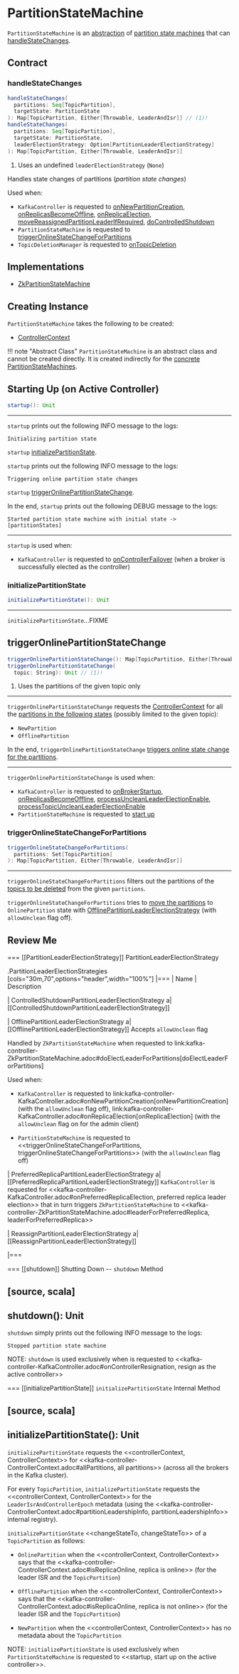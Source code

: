 # PartitionStateMachine

`PartitionStateMachine` is an [abstraction](#contract) of [partition state machines](#implementations) that can [handleStateChanges](#handleStateChanges).

## Contract

### <span id="handleStateChanges"> handleStateChanges

```scala
handleStateChanges(
  partitions: Seq[TopicPartition],
  targetState: PartitionState
): Map[TopicPartition, Either[Throwable, LeaderAndIsr]] // (1)!
handleStateChanges(
  partitions: Seq[TopicPartition],
  targetState: PartitionState,
  leaderElectionStrategy: Option[PartitionLeaderElectionStrategy]
): Map[TopicPartition, Either[Throwable, LeaderAndIsr]]
```

1. Uses an undefined `leaderElectionStrategy` (`None`)

Handles state changes of partitions (_partition state changes_)

Used when:

* `KafkaController` is requested to [onNewPartitionCreation](KafkaController.md#onNewPartitionCreation), [onReplicasBecomeOffline](KafkaController.md#onReplicasBecomeOffline), [onReplicaElection](KafkaController.md#onReplicaElection), [moveReassignedPartitionLeaderIfRequired](KafkaController.md#moveReassignedPartitionLeaderIfRequired), [doControlledShutdown](KafkaController.md#doControlledShutdown)
* `PartitionStateMachine` is requested to [triggerOnlineStateChangeForPartitions](#triggerOnlineStateChangeForPartitions)
* `TopicDeletionManager` is requested to [onTopicDeletion](TopicDeletionManager.md#onTopicDeletion)

## Implementations

* [ZkPartitionStateMachine](ZkPartitionStateMachine.md)

## Creating Instance

`PartitionStateMachine` takes the following to be created:

* <span id="controllerContext"> [ControllerContext](ControllerContext.md)

!!! note "Abstract Class"
    `PartitionStateMachine` is an abstract class and cannot be created directly. It is created indirectly for the [concrete PartitionStateMachines](#implementations).

## <span id="startup"> Starting Up (on Active Controller)

```scala
startup(): Unit
```

---

`startup` prints out the following INFO message to the logs:

```text
Initializing partition state
```

`startup` [initializePartitionState](#initializePartitionState).

`startup` prints out the following INFO message to the logs:

```text
Triggering online partition state changes
```

`startup` [triggerOnlinePartitionStateChange](#triggerOnlinePartitionStateChange).

In the end, `startup` prints out the following DEBUG message to the logs:

```text
Started partition state machine with initial state -> [partitionStates]
```

---

`startup` is used when:

* `KafkaController` is requested to [onControllerFailover](KafkaController.md#onControllerFailover) (when a broker is successfully elected as the controller)

### <span id="initializePartitionState"> initializePartitionState

```scala
initializePartitionState(): Unit
```

---

`initializePartitionState`...FIXME

## <span id="triggerOnlinePartitionStateChange"> triggerOnlinePartitionStateChange

```scala
triggerOnlinePartitionStateChange(): Map[TopicPartition, Either[Throwable, LeaderAndIsr]]
triggerOnlinePartitionStateChange(
  topic: String): Unit // (1)!
```

1. Uses the partitions of the given topic only

---

`triggerOnlinePartitionStateChange` requests the [ControllerContext](#controllerContext) for all the [partitions in the following states](ControllerContext.md#partitionsInStates) (possibly limited to the given topic):

* `NewPartition`
* `OfflinePartition`

In the end, `triggerOnlinePartitionStateChange` [triggers online state change for the partitions](#triggerOnlineStateChangeForPartitions).

---

`triggerOnlinePartitionStateChange` is used when:

* `KafkaController` is requested to [onBrokerStartup](KafkaController.md#onBrokerStartup), [onReplicasBecomeOffline](KafkaController.md#onReplicasBecomeOffline), [processUncleanLeaderElectionEnable](KafkaController.md#processUncleanLeaderElectionEnable), [processTopicUncleanLeaderElectionEnable](KafkaController.md#processTopicUncleanLeaderElectionEnable)
* `PartitionStateMachine` is requested to [start up](#startup)

### <span id="triggerOnlineStateChangeForPartitions"> triggerOnlineStateChangeForPartitions

```scala
triggerOnlineStateChangeForPartitions(
  partitions: Set[TopicPartition]
): Map[TopicPartition, Either[Throwable, LeaderAndIsr]]
```

---

`triggerOnlineStateChangeForPartitions` filters out the partitions of the [topics to be deleted](ControllerContext.md#isTopicQueuedUpForDeletion) from the given `partitions`.

`triggerOnlineStateChangeForPartitions` tries to [move the partitions](#handleStateChanges) to `OnlinePartition` state with [OfflinePartitionLeaderElectionStrategy](#OfflinePartitionLeaderElectionStrategy) (with `allowUnclean` flag off).

## Review Me

=== [[PartitionLeaderElectionStrategy]] PartitionLeaderElectionStrategy

.PartitionLeaderElectionStrategies
[cols="30m,70",options="header",width="100%"]
|===
| Name
| Description

| ControlledShutdownPartitionLeaderElectionStrategy
a| [[ControlledShutdownPartitionLeaderElectionStrategy]]

| OfflinePartitionLeaderElectionStrategy
a| [[OfflinePartitionLeaderElectionStrategy]] Accepts `allowUnclean` flag

Handled by `ZkPartitionStateMachine` when requested to link:kafka-controller-ZkPartitionStateMachine.adoc#doElectLeaderForPartitions[doElectLeaderForPartitions]

Used when:

* `KafkaController` is requested to link:kafka-controller-KafkaController.adoc#onNewPartitionCreation[onNewPartitionCreation] (with the `allowUnclean` flag off), link:kafka-controller-KafkaController.adoc#onReplicaElection[onReplicaElection] (with the `allowUnclean` flag on for the admin client)

* `PartitionStateMachine` is requested to <<triggerOnlineStateChangeForPartitions, triggerOnlineStateChangeForPartitions>> (with the `allowUnclean` flag off)

| PreferredReplicaPartitionLeaderElectionStrategy
a| [[PreferredReplicaPartitionLeaderElectionStrategy]] `KafkaController` is requested for <<kafka-controller-KafkaController.adoc#onPreferredReplicaElection, preferred replica leader election>> that in turn triggers `ZkPartitionStateMachine` to <<kafka-controller-ZkPartitionStateMachine.adoc#leaderForPreferredReplica, leaderForPreferredReplica>>

| ReassignPartitionLeaderElectionStrategy
a| [[ReassignPartitionLeaderElectionStrategy]]

|===

=== [[shutdown]] Shutting Down -- `shutdown` Method

[source, scala]
----
shutdown(): Unit
----

`shutdown` simply prints out the following INFO message to the logs:

```
Stopped partition state machine
```

NOTE: `shutdown` is used exclusively when is requested to <<kafka-controller-KafkaController.adoc#onControllerResignation, resign as the active controller>>

=== [[initializePartitionState]] `initializePartitionState` Internal Method

[source, scala]
----
initializePartitionState(): Unit
----

`initializePartitionState` requests the <<controllerContext, ControllerContext>> for <<kafka-controller-ControllerContext.adoc#allPartitions, all partitions>> (across all the brokers in the Kafka cluster).

For every `TopicPartition`, `initializePartitionState` requests the <<controllerContext, ControllerContext>> for the `LeaderIsrAndControllerEpoch` metadata (using the <<kafka-controller-ControllerContext.adoc#partitionLeadershipInfo, partitionLeadershipInfo>> internal registry).

`initializePartitionState` <<changeStateTo, changeStateTo>> of a `TopicPartition` as follows:

* `OnlinePartition` when the <<controllerContext, ControllerContext>> says that the <<kafka-controller-ControllerContext.adoc#isReplicaOnline, replica is online>> (for the leader ISR and the `TopicPartition`)

* `OfflinePartition` when the <<controllerContext, ControllerContext>> says that the <<kafka-controller-ControllerContext.adoc#isReplicaOnline, replica is not online>> (for the leader ISR and the `TopicPartition`)

* `NewPartition` when the <<controllerContext, ControllerContext>> has no metadata about the `TopicPartition`

NOTE: `initializePartitionState` is used exclusively when `PartitionStateMachine` is requested to <<startup, start up on the active controller>>.
